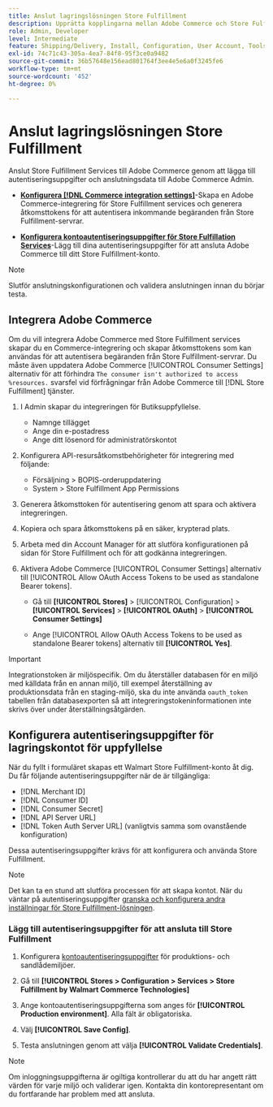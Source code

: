 ```yaml
---
title: Anslut lagringslösningen Store Fulfillment
description: Upprätta kopplingarna mellan Adobe Commerce och Store Fulfillment-lösningen. Skapa och auktorisera en Adobe Commerce-integrering och lägg till autentiseringsuppgifterna för Store Fulfillment-kontot i Adobe Commerce tjänstkonfiguration.
role: Admin, Developer
level: Intermediate
feature: Shipping/Delivery, Install, Configuration, User Account, Tools and External Services
exl-id: 74c71c43-305a-4ea7-84f8-95f3ce0a9482
source-git-commit: 36b57648e156ead801764f3ee4e5e6a0f3245fe6
workflow-type: tm+mt
source-wordcount: '452'
ht-degree: 0%

---
```


# Anslut lagringslösningen Store Fulfillment

Anslut Store Fulfillment Services till Adobe Commerce genom att lägga till autentiseringsuppgifter och anslutningsdata till Adobe Commerce Admin.

- **[Konfigurera [!DNL Commerce integration settings]](#create-an-adobe-commerce-integration)**-Skapa en Adobe Commerce-integrering för Store Fulfillment services och generera åtkomsttokens för att autentisera inkommande begäranden från Store Fulfillment-servrar.

- **[Konfigurera kontoautentiseringsuppgifter för Store Fulfillation Services](#configure-store-fulfillment-account-credentials)**-Lägg till dina autentiseringsuppgifter för att ansluta Adobe Commerce till ditt Store Fulfillment-konto.

>[!NOTE]
>
>Slutför anslutningskonfigurationen och validera anslutningen innan du börjar testa.

## Integrera Adobe Commerce

Om du vill integrera Adobe Commerce med Store Fulfillment services skapar du en Commerce-integrering och skapar åtkomsttokens som kan användas för att autentisera begäranden från Store Fulfillment-servrar. Du måste även uppdatera Adobe Commerce [!UICONTROL Consumer Settings] alternativ för att förhindra `The consumer isn't authorized to access %resources.` svarsfel vid förfrågningar från Adobe Commerce till [!DNL Store Fulfillment] tjänster.

1. I Admin skapar du integreringen för Butiksuppfyllelse.

   - Namnge tillägget
   - Ange din e-postadress
   - Ange ditt lösenord för administratörskontot

1. Konfigurera API-resursåtkomstbehörigheter för integrering med följande:

   - Försäljning > BOPIS-orderuppdatering
   - System > Store Fulfillment App Permissions

1. Generera åtkomsttoken för autentisering genom att spara och aktivera integreringen.

1. Kopiera och spara åtkomsttokens på en säker, krypterad plats.

1. Arbeta med din Account Manager för att slutföra konfigurationen på sidan för Store Fulfillment och för att godkänna integreringen.

1. Aktivera Adobe Commerce [!UICONTROL Consumer Settings] alternativ till [!UICONTROL Allow OAuth Access Tokens to be used as standalone Bearer tokens].

   - Gå till **[!UICONTROL Stores]** >  [!UICONTROL Configuration] > **[!UICONTROL Services]** >  **[!UICONTROL OAuth]** > **[!UICONTROL Consumer Settings]**

   - Ange [!UICONTROL Allow OAuth Access Tokens to be used as standalone Bearer tokens] alternativ till **[!UICONTROL Yes]**.

>[!IMPORTANT]
>
> Integrationstoken är miljöspecifik. Om du återställer databasen för en miljö med källdata från en annan miljö, till exempel återställning av produktionsdata från en staging-miljö, ska du inte använda `oauth_token` tabellen från databasexporten så att integreringstokeninformationen inte skrivs över under återställningsåtgärden.


## Konfigurera autentiseringsuppgifter för lagringskontot för uppfyllelse

När du fyllt i formuläret skapas ett Walmart Store Fulfillment-konto åt dig. Du får följande autentiseringsuppgifter när de är tillgängliga:

- [!DNL Merchant ID]
- [!DNL Consumer ID]
- [!DNL Consumer Secret]
- [!DNL API Server URL]
- [!DNL Token Auth Server URL] (vanligtvis samma som ovanstående konfiguration)

Dessa autentiseringsuppgifter krävs för att konfigurera och använda Store Fulfillment.

>[!NOTE]
>
>Det kan ta en stund att slutföra processen för att skapa kontot. När du väntar på autentiseringsuppgifter [granska och konfigurera andra inställningar för Store Fulfillment-lösningen](service-config-settings-overview.md).

### Lägg till autentiseringsuppgifter för att ansluta till Store Fulfillment

1. Konfigurera [kontoautentiseringsuppgifter](enable-general.md) för produktions- och sandlådemiljöer.

1. Gå till **[!UICONTROL Stores > Configuration > Services > Store Fulfillment by Walmart Commerce Technologies]**

1. Ange kontoautentiseringsuppgifterna som anges för **[!UICONTROL Production environment]**. Alla fält är obligatoriska.

1. Välj **[!UICONTROL Save Config]**.

1. Testa anslutningen genom att välja **[!UICONTROL Validate Credentials]**.

>[!NOTE]
>
>Om inloggningsuppgifterna är ogiltiga kontrollerar du att du har angett rätt värden för varje miljö och validerar igen. Kontakta din kontorepresentant om du fortfarande har problem med att ansluta.
